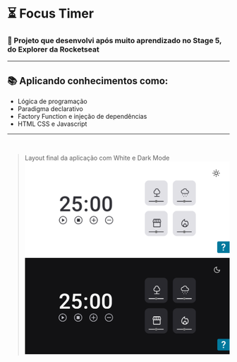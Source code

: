 # ⏳ Focus Timer
### 🚀 Projeto que desenvolvi após muito aprendizado no Stage 5, do Explorer da Rocketseat

<hr>

## 📚 Aplicando conhecimentos como:
- Lógica de programação
- Paradigma declarativo
- Factory Function e injeção de dependências
- HTML CSS e Javascript

<hr>
<br>

> Layout final da aplicação com White e Dark Mode
![preview](./.github/white.png)
![preview](./.github/dark.png)